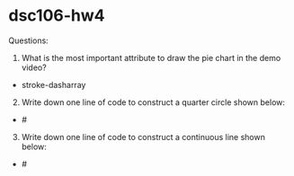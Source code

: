 # dsc106-hw4

Questions:

1. What is the most important attribute to draw the pie chart in the demo video? 
- stroke-dasharray

2. Write down one line of code to construct a quarter circle shown below:
- #<circle stroke-dasharray="7.85 100" cx=10 cy=10 r=5 fill=none stroke-width=10 stroke=red />

3. Write down one line of code to construct a continuous line shown below:
- #<polyline points="20 20, 100 200, 200 20, 300 200" style="fill: none; stroke: blue; stroke: width 8;"></polyline>
